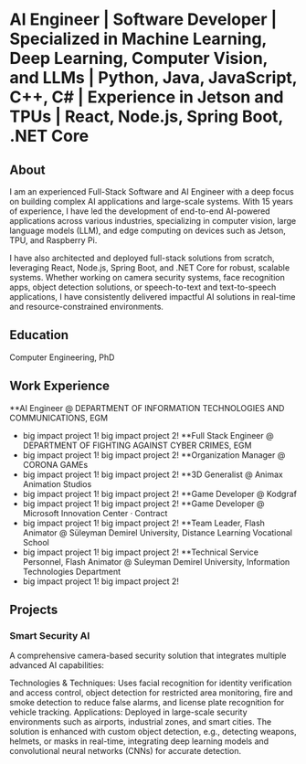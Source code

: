 # AI Engineer | Software Developer | Specialized in Machine Learning, Deep Learning, Computer Vision, and LLMs | Python, Java, JavaScript, C++, C# | Experience in Jetson and TPUs | React, Node.js, Spring Boot, .NET Core

## About
I am an experienced Full-Stack Software and AI Engineer with a deep focus on building complex AI applications and large-scale systems. With 15 years of experience, I have led the development of end-to-end AI-powered applications across various industries, specializing in computer vision, large language models (LLM), and edge computing on devices such as Jetson, TPU, and Raspberry Pi.

I have also architected and deployed full-stack solutions from scratch, leveraging React, Node.js, Spring Boot, and .NET Core for robust, scalable systems. Whether working on camera security systems, face recognition apps, object detection solutions, or speech-to-text and text-to-speech applications, I have consistently delivered impactful AI solutions in real-time and resource-constrained environments.


## Education
Computer Engineering, PhD
## Work Experience
**AI Engineer @ DEPARTMENT OF INFORMATION TECHNOLOGIES AND COMMUNICATIONS, EGM
- big impact project 1!
  big impact project 2!
**Full Stack Engineer @ DEPARTMENT OF FIGHTING AGAINST CYBER CRIMES, EGM
- big impact project 1!
  big impact project 2!
**Organization Manager @ CORONA GAMEs
- big impact project 1!
  big impact project 2!
**3D Generalist @ Animax Animation Studios
- big impact project 1!
  big impact project 2!
**Game Developer @ Kodgraf 
- big impact project 1!
  big impact project 2!
**Game Developer @ Microsoft Innovation Center · Contract 
- big impact project 1!
  big impact project 2!
**Team Leader, Flash Animator @ Süleyman Demirel University, Distance Learning Vocational School
- big impact project 1!
  big impact project 2!
**Technical Service Personnel, Flash Animator @ Suleyman Demirel University, Information Technologies Department
- big impact project 1!
  big impact project 2!
## Projects
### Smart Security AI
A comprehensive camera-based security solution that integrates multiple advanced AI capabilities:

Technologies & Techniques: 
Uses facial recognition for identity verification and access control, object detection for restricted area monitoring, fire and smoke detection to reduce false alarms, and license plate recognition for vehicle tracking.
Applications: Deployed in large-scale security environments such as airports, industrial zones, and smart cities. The solution is enhanced with custom object detection, e.g., detecting weapons, helmets, or masks in real-time, integrating deep learning models and convolutional neural networks (CNNs) for accurate detection.
